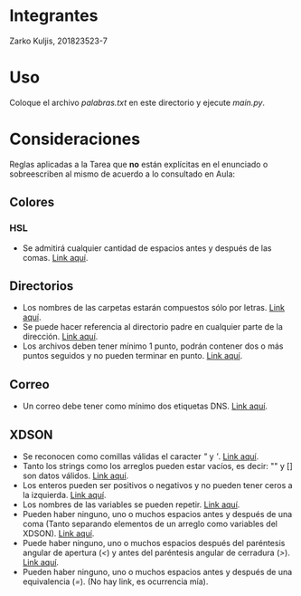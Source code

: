 # Integrantes
Zarko Kuljis, 201823523-7
# Uso
Coloque el archivo *palabras.txt* en este directorio y ejecute *main.py*.
# Consideraciones
Reglas aplicadas a la Tarea que **no** están explícitas en el enunciado o sobreescriben al mismo de acuerdo a lo consultado en Aula:
## Colores
### HSL
* Se admitirá cualquier cantidad de espacios antes y después de las comas. [Link aquí](https://aula.usm.cl/mod/forum/discuss.php?d=5437).
## Directorios
* Los nombres de las carpetas estarán compuestos sólo por letras. [Link aquí](https://aula.usm.cl/mod/forum/discuss.php?d=6128).
* Se puede hacer referencia al directorio padre en cualquier parte de la dirección. [Link aquí](https://aula.usm.cl/mod/forum/discuss.php?d=10005).
* Los archivos deben tener mínimo 1 punto, podrán contener dos o más puntos seguidos y no pueden terminar en punto. [Link aquí](https://aula.usm.cl/mod/forum/discuss.php?d=6304).
## Correo
* Un correo debe tener como mínimo dos etiquetas DNS. [Link aquí](https://aula.usm.cl/mod/forum/discuss.php?d=6191).
## XDSON
* Se reconocen como comillas válidas el caracter *"* y *'*. [Link aquí](https://aula.usm.cl/mod/forum/discuss.php?d=9670).
* Tanto los strings como los arreglos pueden estar vacíos, es decir: "" y [] son datos válidos. [Link aquí](https://aula.usm.cl/mod/forum/discuss.php?d=6463).
* Los enteros pueden ser positivos o negativos y no pueden tener ceros a la izquierda. [Link aquí](https://aula.usm.cl/mod/forum/discuss.php?d=6463).
* Los nombres de las variables se pueden repetir. [Link aquí](https://aula.usm.cl/mod/forum/discuss.php?d=6463).
*  Pueden haber ninguno, uno o muchos espacios antes y después de una coma (Tanto separando elementos de un arreglo como variables del XDSON). [Link aquí](https://aula.usm.cl/mod/forum/discuss.php?d=6128).
* Puede haber ninguno, uno o muchos espacios después del paréntesis angular de apertura (*<*) y antes del paréntesis angular de cerradura (*>*). [Link aquí](https://aula.usm.cl/mod/forum/discuss.php?d=7368).
* Pueden haber ninguno, uno o muchos espacios antes y después de una equivalencia (*=*). (No hay link, es ocurrencia mía).